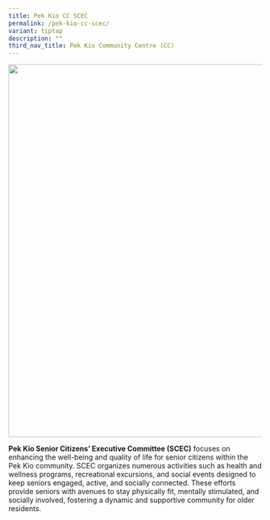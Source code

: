 ```yaml
---
title: Pek Kio CC SCEC
permalink: /pek-kio-cc-scec/
variant: tiptap
description: ""
third_nav_title: Pek Kio Community Centre (CC)
---
```

<div class="isomer-image-wrapper">
<img style="width: 740px; color: rgb(0, 0, 0); font-family: system-ui, -apple-system, &quot;system-ui&quot;, &quot;Segoe UI&quot;, Roboto, Oxygen, Ubuntu, Cantarell, &quot;Open Sans&quot;, &quot;Helvetica Neue&quot;, sans-serif; font-size: medium; font-style: normal; font-variant-ligatures: normal; font-variant-caps: normal; font-weight: 400; letter-spacing: normal; orphans: 2; text-align: start; text-indent: 0px; text-transform: none; widows: 2; word-spacing: 0px; -webkit-text-stroke-width: 0px; white-space: normal; text-decoration-thickness: initial; text-decoration-style: initial; text-decoration-color: initial;" height="auto" width="100%" src="https://moca.sgp1.cdn.digitaloceanspaces.com/Our%20Communities/61539eee2579517b39c8f792_Pek%2520Kio%2520CC%2520SCEC.webp">
</div>
<p><strong>Pek Kio Senior Citizens’ Executive Committee (SCEC)</strong> focuses
on enhancing the well-being and quality of life for senior citizens within
the Pek Kio community. SCEC organizes numerous activities such as health
and wellness programs, recreational excursions, and social events designed
to keep seniors engaged, active, and socially connected. These efforts
provide seniors with avenues to stay physically fit, mentally stimulated,
and socially involved, fostering a dynamic and supportive community for
older residents.</p>